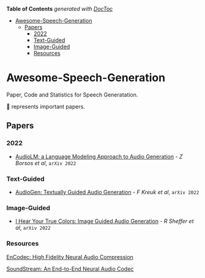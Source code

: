 <!-- START doctoc generated TOC please keep comment here to allow auto update -->
<!-- DON'T EDIT THIS SECTION, INSTEAD RE-RUN doctoc TO UPDATE -->
**Table of Contents**  *generated with [DocToc](https://github.com/thlorenz/doctoc)*

- [Awesome-Speech-Generation](#awesome-speech-generation)
  - [Papers](#papers)
    - [2022](#2022)
    - [Text-Guided](#text-guided)
    - [Image-Guided](#image-guided)
    - [Resources](#resources)

<!-- END doctoc generated TOC please keep comment here to allow auto update -->



# Awesome-Speech-Generation

Paper, Code and Statistics for Speech Generatation. 

🌟 represents important papers. 

## Papers

### 2022

- [AudioLM: a Language Modeling Approach to Audio Generation](https://arxiv.org/abs/2209.03143)  - *Z Borsos et al*, `arXiv 2022`



### Text-Guided

- [AudioGen: Textually Guided Audio Generation](https://arxiv.org/abs/2209.15352)  - *F Kreuk et al*, `arXiv 2022`



### Image-Guided

- [I Hear Your True Colors: Image Guided Audio Generation](https://arxiv.org/abs/2211.03089)  - *R Sheffer et al*, `arXiv 2022`



### Resources

[EnCodec: High Fidelity Neural Audio Compression](https://github.com/facebookresearch/encodec)

[SoundStream: An End-to-End Neural Audio Codec](https://github.com/wesbz/SoundStream)
